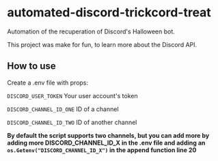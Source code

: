 # automated-discord-trickcord-treat

Automation of the recuperation of Discord's Halloween bot.

This project was make for fun, to learn more about the Discord API.

## How to use

Create a .env file with props:

`DISCORD_USER_TOKEN` Your user account's token

`DISCORD_CHANNEL_ID_ONE` ID of a channel

`DISCORD_CHANNEL_ID_TWO` ID of another channel

**By default the script supports two channels, but you can add more by adding more DISCORD_CHANNEL_ID_X in the .env file and adding an `os.Getenv("DISCORD_CHANNEL_ID_X")` in the append function line 20**